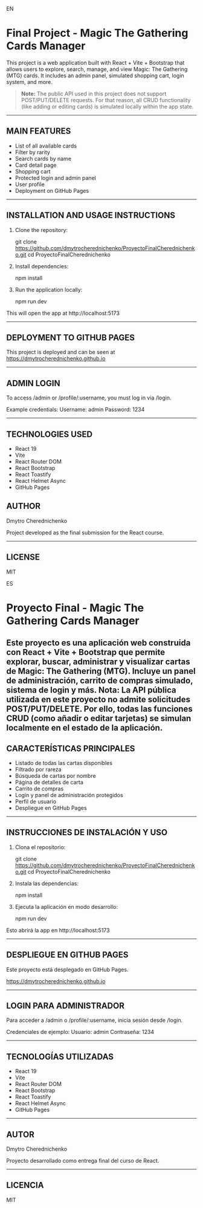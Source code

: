 EN

Final Project - Magic The Gathering Cards Manager
=================================================

This project is a web application built with React + Vite + Bootstrap that allows users to explore, search, manage, and view Magic: The Gathering (MTG) cards. It includes an admin panel, simulated shopping cart, login system, and more.

> **Note:** The public API used in this project does not support POST/PUT/DELETE requests. For that reason, all CRUD functionality (like adding or editing cards) is simulated locally within the app state.

---------------------------------------------------
MAIN FEATURES
---------------------------------------------------

- List of all available cards
- Filter by rarity
- Search cards by name
- Card detail page
- Shopping cart
- Protected login and admin panel
- User profile
- Deployment on GitHub Pages

---------------------------------------------------
INSTALLATION AND USAGE INSTRUCTIONS
---------------------------------------------------

1. Clone the repository:

   git clone https://github.com/dmytrocherednichenko/ProyectoFinalCherednichenko.git
   cd ProyectoFinalCherednichenko

2. Install dependencies:

   npm install

3. Run the application locally:

   npm run dev

This will open the app at http://localhost:5173

---------------------------------------------------
DEPLOYMENT TO GITHUB PAGES
---------------------------------------------------

This project is deployed and can be seen at https://dmytrocherednichenko.github.io

---------------------------------------------------
ADMIN LOGIN
---------------------------------------------------

To access /admin or /profile/:username, you must log in via /login.

Example credentials:
   Username: admin
   Password: 1234

---------------------------------------------------
TECHNOLOGIES USED
---------------------------------------------------

- React 19
- Vite
- React Router DOM
- React Bootstrap
- React Toastify
- React Helmet Async
- GitHub Pages

AUTHOR
---------------------------------------------------

Dmytro Cherednichenko

Project developed as the final submission for the React course.

---------------------------------------------------
LICENSE
---------------------------------------------------

MIT

ES 

Proyecto Final - Magic The Gathering Cards Manager
===================================================

Este proyecto es una aplicación web construida con React + Vite + Bootstrap que permite explorar, buscar, administrar y visualizar cartas de Magic: The Gathering (MTG). Incluye un panel de administración, carrito de compras simulado, sistema de login y más.
**Nota:** La API pública utilizada en este proyecto no admite solicitudes POST/PUT/DELETE. Por ello, todas las funciones CRUD (como añadir o editar tarjetas) se simulan localmente en el estado de la aplicación.
---------------------------------------------------
CARACTERÍSTICAS PRINCIPALES
---------------------------------------------------

- Listado de todas las cartas disponibles
- Filtrado por rareza
- Búsqueda de cartas por nombre
- Página de detalles de carta
- Carrito de compras
- Login y panel de administración protegidos
- Perfil de usuario
- Despliegue en GitHub Pages

---------------------------------------------------
INSTRUCCIONES DE INSTALACIÓN Y USO
---------------------------------------------------

1. Clona el repositorio:

   git clone https://github.com/dmytrocherednichenko/ProyectoFinalCherednichenko.git
   cd ProyectoFinalCherednichenko

2. Instala las dependencias:

   npm install

3. Ejecuta la aplicación en modo desarrollo:

   npm run dev

Esto abrirá la app en http://localhost:5173

---------------------------------------------------
DESPLIEGUE EN GITHUB PAGES
---------------------------------------------------

Este proyecto está desplegado en GitHub Pages.

https://dmytrocherednichenko.github.io

---------------------------------------------------
LOGIN PARA ADMINISTRADOR
---------------------------------------------------

Para acceder a /admin o /profile/:username, inicia sesión desde /login.

Credenciales de ejemplo:
   Usuario: admin
   Contraseña: 1234

---------------------------------------------------
TECNOLOGÍAS UTILIZADAS
---------------------------------------------------

- React 19
- Vite
- React Router DOM
- React Bootstrap
- React Toastify
- React Helmet Async
- GitHub Pages

---------------------------------------------------
AUTOR
---------------------------------------------------

Dmytro Cherednichenko

Proyecto desarrollado como entrega final del curso de React.

---------------------------------------------------
LICENCIA
---------------------------------------------------

MIT
